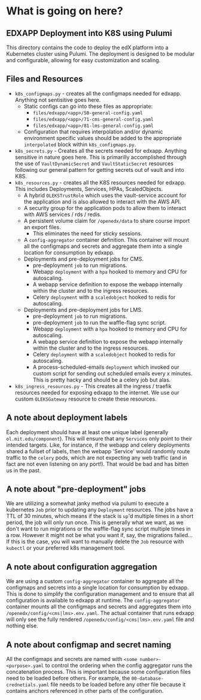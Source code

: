 # What is going on here?

## EDXAPP Deployment into K8S using Pulumi

This directory contains the code to deploy the edX platform into a Kubernetes cluster using Pulumi. The deployment is designed to be modular and configurable, allowing for easy customization and scaling.

## Files and Resources

- `k8s_configmaps.py` - creates all the configmaps needed for edxapp. Anything not sentisitive goes here.
  - Static configs can go into these files as appropriate:
    - `files/edxapp/<app>/50-general-config.yaml`
    - `files/edxapp/<app>/71-cms-general-config.yaml`
    - `files/edxapp/<app>/81-lms-general-config.yaml`
  - Configuration that requires interpolation and/or dynamic environment specific values should be added to the appropriate `interpolated` block within `k8s_configmaps.py`.
- `k8s_secrets.py` - Creates all the secrets needed for edxapp. Anything sensitive in nature goes here. This is primarilly accomplished through the use of `VaultDynamicSecret` and `VaultStaticSecret` resources following our general pattern for getting secrets out of vault and into K8S.
- `k8s_resources.py` - creates all the K8S resources needed for edxapp. This includes Deployments, Services, HPAs, ScaledObjects.
  - A hybrid `OLEKSTrustRole` which uses the vault-service account for the application and is also allowed to interact with the AWS API.
  - A security group for the application pods to allow them to interact with AWS services / rds / redis.
  - A persistent volume claim for `/openedx/data` to share course import an export files.
    - This eliminates the need for sticky sessions.
  - A `config-aggregator` container definition. This container will mount all the configmaps and secrets and aggregate them into a single location for consumption by edxapp.
  - Deployments and pre-deployment jobs for CMS.
    - pre-deployment `job` to run migrations.
    - Webapp `deployment` with a `hpa` hooked to memory and CPU for autoscaling.
    - A webapp service definition to expose the webapp internally within the cluster and to the ingress resources.
    - Celery `deployment` with a `scaledobject` hooked to redis for autoscaling.
  - Deployments and pre-deployment jobs for LMS.
    - pre-deployment `job` to run migrations.
    - pre-deployment `job` to run the waffle-flag sync script.
    - Webapp `deployment` with a `hpa` hooked to memory and CPU for autoscaling.
    - A webapp service definition to expose the webapp internally within the cluster and to the ingress resources.
    - Celery `deployment` with a `scaledobject` hooked to redis for autoscaling.
    - A process-scheduled-emails `deployment` which invoked our custom script for sending out scheduled emails every x minutes. This is pretty hacky and should be a celery job but alas.
- `k8s_ingress_resources.py` - This creates all the ingress / traefik resources needed for exposing edxapp to the internet. We use our custom `OLEKSGateway` resource to create these resources.


## A note about deployment labels

Each deployment should have at least one unique label (generally `ol.mit.edu/component`). This will ensure that any `Services` only point to their intended targets. Like, for instance, if the webapp and celery deployments shared a fullset of labels, then the webapp 'Service' would randomly route traffic to the `celery` pods, which are not expecting any web traffic (and in fact are not even listening on any port!). That would be bad and has bitten us in the past.

## A note about "pre-deployment" jobs

We are utilizing a somewhat janky method via pulumi to execute a kubernetes `Job` prior to updating any `Deployment` resources. The jobs have a TTL of 30 minutes, which means if the stack is `up`'d multiple times in a short period, the job will only run once. This is generally what we want, as we don't want to run migrations or the waffle-flag sync script multiple times in a row. However it might not be what you want if, say, the migrations failed... If this is the case, you will want to manually delete the `Job` resource with `kubectl` or your preferred k8s management tool.

## A note about configuration aggregation
We are using a custom `config-aggregator` container to aggregate all the configmaps and secrets into a single location for consumption by edxapp. This is done to simplify the configuration management and to ensure that all configuration is available to edxapp at runtime. The `config-aggregator` container mounts all the configmaps and secrets and aggregates them into `/openedx/config/<cms|lms>.env.yaml`. The actual container that runs edxapp will only see the fully rendered `/openedx/config/<cms|lms>.env.yaml` file and nothing else.

## A note about configmap and secret naming

All the configmaps and secrets are named with `<some number>-<purpose>.yaml` to control the ordering when the config aggregator runs the concatenation process. This is important because some configuration files need to be loaded before others. For example, the `00-database-crednetials.yaml` file needs to be loaded before any other file because it contains anchors referenced in other parts of the configuration.
